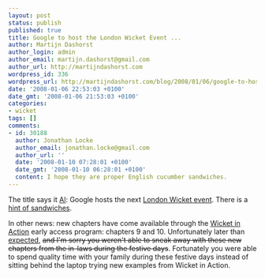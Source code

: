 ```yaml
---
layout: post
status: publish
published: true
title: Google to host the London Wicket Event ...
author: Martijn Dashorst
author_login: admin
author_email: martijn.dashorst@gmail.com
author_url: http://martijndashorst.com
wordpress_id: 336
wordpress_url: http://martijndashorst.com/blog/2008/01/06/google-to-host-the-london-wicket-event/
date: '2008-01-06 22:53:03 +0100'
date_gmt: '2008-01-06 21:53:03 +0100'
categories:
- wicket
tags: []
comments:
- id: 30188
  author: Jonathan Locke
  author_email: jonathan.locke@gmail.com
  author_url: ''
  date: '2008-01-10 07:28:01 +0100'
  date_gmt: '2008-01-10 06:28:01 +0100'
  content: I hope they are proper English cucumber sandwiches.
---
```

<p>The title says it <a href="http://herebebeasties.com">Al</a>: Google hosts the next <a href="http://www.jweekend.com/dev/LWUGReg/">London Wicket event</a>. There is a <a href="http://www.nabble.com/Google-to-host-the-London-Wicket-Event-...-tp14653945p14653945.html">hint of sandwiches</a>.</p>
<p>
In other news: new chapters have come available through the <a href="http://manning.com/dashorst" title="Wicket in Action">Wicket in Action</a> early access program: chapters 9 and 10. Unfortunately later than <a href="/blog/2007/12/13/wicket-in-action-meap-chapters-9-and-10/">expected</a>, <strike>and I'm sorry you weren't able to sneak away with these new chapters from the in-laws during the festive days</strike>. Fortunately you were able to spend quality time with your family during these festive days instead of sitting behind the laptop trying new examples from Wicket in Action.</p>
